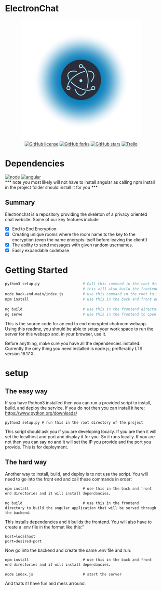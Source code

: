 # ElectronChat
<div align="center">
      <img src="electron.png" alt="electron logo" style=width:400px /> <br>
      <a href="https://github.com/ElectronChat/ElectronChat/blob/main/LICENSE"><img alt="GitHub license" src="https://img.shields.io/github/license/ElectronChat/ElectronChat"></a>
      <a href="https://github.com/ElectronChat/ElectronChat/network"><img alt="GitHub forks" src="https://img.shields.io/github/forks/ElectronChat/ElectronChat"></a>
      <a href="https://github.com/ElectronChat/ElectronChat/stargazers"><img alt="GitHub stars" src="https://img.shields.io/github/stars/ElectronChat/ElectronChat"></a>
      <a href="https://trello.com/invite/b/ifcvhd1L/207cda6ab0bab5dd25740255f0c22318/electronchat"><img alt ="Trello" src= "https://img.shields.io/badge/Issues-trello-blue"></a>
      
</div>
<div align="left">   

# Dependencies 
<a href="https://nodejs.org/en/"><img alt ="node" src= "https://img.shields.io/badge/Dependency-Node.js-brightgreen"></a>
<a href="https://angular.io/"><img alt ="angular" src= "https://img.shields.io/badge/Dependency-Angular-red"></a>
<br> *** note you most likely will not have to install angular as calling npm install in the project folder should install it for you ***
## Summary
Electronchat is a repository providing the skeleton of a privacy oriented chat website. 
Some of our key features include 
* [x] End to End Encryption
* [x] Creating unique rooms where the room name ts the key to the encryption (even the name encrypts itself before leaving the client!)
* [x] The ability to send messages with given random usernames. 
* [x] Easily expandable codebase

# Getting Started
```sh
python3 setup.py                    # Call this command in the root directory to install all node dependancies and angular dependancies. (need node installed)
                                    # this will also build the frontend and start the backend. 
node back-end-main/index.js         # use this command in the root to start up the server without installing everything or building angular. 
npm install                         # use this in the back and front end directories and it will install dependancies. 

ng build                            # use this in the frontend directory to build the angular application that will be served through the backend.
ng serve                            # use this in the frontend to open up a developer server to see your changed realtime as you change code in the front 
```

This is the source code for an end to end encrypted chatroom webapp. Using this readme, you should be able to
setup your work space to run the server for this webapp and, in your browser, use it.

Before anything, make sure you have all the dependencies installed. Currently the only thing you need installed is node.js; prefferably LTS version 16.17.X.

# setup
## The easy way
If you have Python3 installed then you can run a provided script to install, build, and deploy the service. 
If you do not then you can install it here: https://www.python.org/downloads/
```
python3 setup.py # run this in the root directory of the project
```
This script should ask you if you are developing locally. If you are then it will set the localhost and port and display it for you. So it runs locally.
If you are not then you can say no and it will set the IP you provide and the port you provide. This is for deployment.
## The hard way
Another way to install, build, and deploy is to not use the script. 
You will need to go into the front end and call these commands in order:
```
npm install                         # use this in the back and front end directories and it will install dependancies. 

ng build                            # use this in the frontend directory to build the angular application that will be served through the backend.
```

This installs dependencies and it builds the frontend. You will also have to create a .env file in the format like this:"
```
host=localhost
port=desired-port
```
Now go into the backend and create the same .env file and run:
```
npm install                         # use this in the back and front end directories and it will install dependancies. 

node index.js                       # start the server
```

And thats it! have fun and mess arround.
</div>
